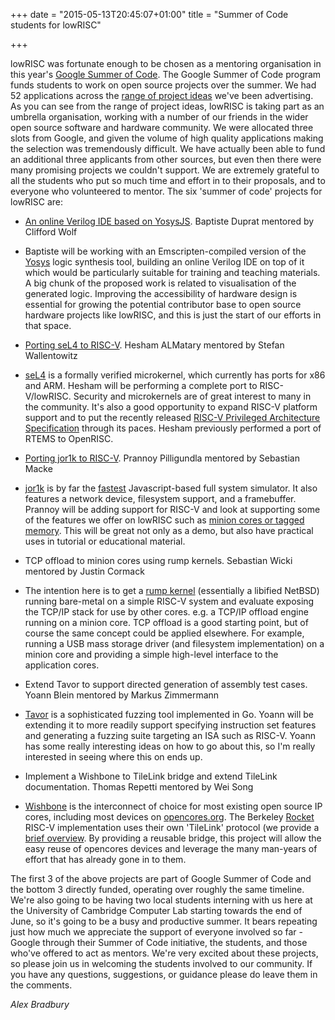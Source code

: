 +++
date = "2015-05-13T20:45:07+01:00"
title = "Summer of Code students for lowRISC"

+++

lowRISC was fortunate enough to be chosen as a mentoring organisation in this 
year's [Google Summer of 
Code](https://developers.google.com/open-source/soc/). The Google Summer of 
Code program funds students to work on open source projects over the summer. 
We had 52 applications across the [range of project 
ideas](http://www.lowrisc.org/docs/gsoc-2015-ideas/) we've been advertising. 
As you can see from the range of project ideas, lowRISC is taking part as an 
umbrella organisation, working with a number of our friends in the wider open 
source software and hardware community.
We were allocated three slots from Google, and given the volume of high 
quality applications making the selection was tremendously difficult. We have 
actually been able to fund an additional three applicants from other sources, 
but even then there were many promising projects we couldn't support. We are 
extremely grateful to all the students who put so much time and effort in to 
their proposals, and to everyone who volunteered to mentor. The six 'summer of 
code' projects for lowRISC are:

* [An online Verilog IDE based on 
YosysJS](http://www.google-melange.com/gsoc/project/details/google/gsoc2015/asy/5757334940811264). 
Baptiste Duprat mentored by Clifford Wolf
 * Baptiste will be working with an Emscripten-compiled version of
the [Yosys](http://www.clifford.at/yosys/) logic synthesis tool, building an 
online Verilog IDE on top
of it which would be particularly suitable for training and teaching
materials. A big chunk of the proposed work is related to visualisation of the 
generated logic. Improving the accessibility of hardware design is essential for
growing the potential contributor base to open source hardware
projects like lowRISC, and this is just the start of our efforts in that 
space.

* [Porting seL4 to 
RISC-V](http://www.google-melange.com/gsoc/project/details/google/gsoc2015/hesham/5868011953061888). 
Hesham ALMatary mentored by Stefan Wallentowitz
 * [seL4](https://sel4.systems/) is a formally verified microkernel, which 
currently has ports
for x86 and ARM. Hesham will be performing a complete port to
RISC-V/lowRISC. Security and microkernels are of great interest to
many in the community. It's also a good opportunity to expand RISC-V platform 
support and to put the recently released [RISC-V Privileged Architecture 
Specification](https://blog.riscv.org/2015/05/risc-v-draft-privileged-architecture-version-1-7-released/) 
through its paces. Hesham previously performed a port of RTEMS to
OpenRISC.

* [Porting jor1k to 
RISC-V](http://www.google-melange.com/gsoc/project/details/google/gsoc2015/prannoy1994/5651442522128384). 
Prannoy Pilligundla mentored by Sebastian Macke
 * [jor1k](https://s-macke.github.io/jor1k/) is by far the 
 [fastest](https://github.com/s-macke/jor1k/wiki/Benchmark-with-other-emulators) 
 Javascript-based full system
simulator. It also features a network device, filesystem support, and
a framebuffer. Prannoy will be adding support for RISC-V and look at
supporting some of the features we offer on lowRISC such as [minion
cores or tagged 
memory](http://www.lowrisc.org/docs/memo-2014-001-tagged-memory-and-minion-cores/). 
This will be great not only as a demo, but
also have practical uses in tutorial or educational material.

* TCP offload to minion cores using rump kernels. Sebastian Wicki
mentored by Justin Cormack
 * The intention here is to get a [rump kernel](http://rumpkernel.org/) 
(essentially a libified
NetBSD) running bare-metal on a simple RISC-V system and evaluate
exposing the TCP/IP stack for use by other cores. e.g. a TCP/IP
offload engine running on a minion core. TCP offload is a good
starting point, but of course the same concept could be applied
elsewhere. For example, running a USB mass storage driver (and filesystem
implementation) on a minion core and providing a simple high-level
interface to the application cores.

* Extend Tavor to support directed generation of assembly test cases.
Yoann Blein mentored by Markus Zimmermann
 * [Tavor](https://github.com/zimmski/tavor) is a sophisticated fuzzing tool 
implemented in Go. Yoann
will be extending it to more readily support specifying instruction
set features and generating a fuzzing suite targeting an ISA such as
RISC-V. Yoann has some really interesting ideas on how to go about
this, so I'm really interested in seeing where this on ends up.

* Implement a Wishbone to TileLink bridge and extend TileLink
documentation. Thomas Repetti mentored by Wei Song
 * [Wishbone](http://en.wikipedia.org/wiki/Wishbone_%28computer_bus%29) is the 
interconnect of choice for most existing open
source IP cores, including most devices on 
[opencores.org](http://opencores.org/). The Berkeley
[Rocket](https://github.com/ucb-bar/rocket-chip) RISC-V implementation uses 
their own 'TileLink' protocol (we provide a [brief 
overview](http://www.lowrisc.org/docs/tutorial/rocket-chip/). By providing a 
reusable bridge, this project will allow the easy reuse of opencores devices 
and leverage the many man-years of effort that has already gone in to them.

The first 3 of the above projects are part of Google Summer of Code
and the bottom 3 directly funded, operating over roughly the same timeline. 
We're also going to be having two local
students interning with us here at the University of Cambridge
Computer Lab starting towards the end of June, so it's going to be a
busy and productive summer. It bears repeating just how much we appreciate the 
support of everyone involved so far - Google through their Summer of Code 
initiative, the students, and those who've offered to act as mentors. We're 
very excited about these projects, so please join us in welcoming the students 
involved to our community. If you have any questions, suggestions, or guidance 
please do leave them in the comments.

_Alex Bradbury_
